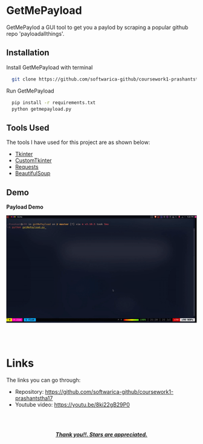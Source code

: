 
# GetMePayload

GetMePaylod a GUI tool to get you a paylod by scraping a popular github repo 'payloadallthings'.

## Installation

Install GetMePayload with terminal

```bash
  git clone https://github.com/softwarica-github/coursework1-prashantstha17
```
Run GetMePayload
```bash
  pip install -r requirements.txt
  python getmepayload.py  
```

## Tools Used

The tools I have used for this project are as shown below:

- [Tkinter](https://docs.python.org/3/library/tkinter.html)
- [CustomTkinter](https://github.com/TomSchimansky/CustomTkinter)
- [Requests](https://pypi.org/project/requests/)
- [BeautifulSoup](https://beautiful-soup-4.readthedocs.io/en/latest/)

## Demo

**Payload Demo**

![Demo](Demo/demo.gif)

  
<br>
<br>

# Links

The links you can go through:

- Repository: https://github.com/softwarica-github/coursework1-prashantstha17
- Youtube video: https://youtu.be/8ki22gB29P0


<br>
<br>





<p align="center"><b><u><i> Thank you!!. Stars are appreciated. </i></u></b><p>
